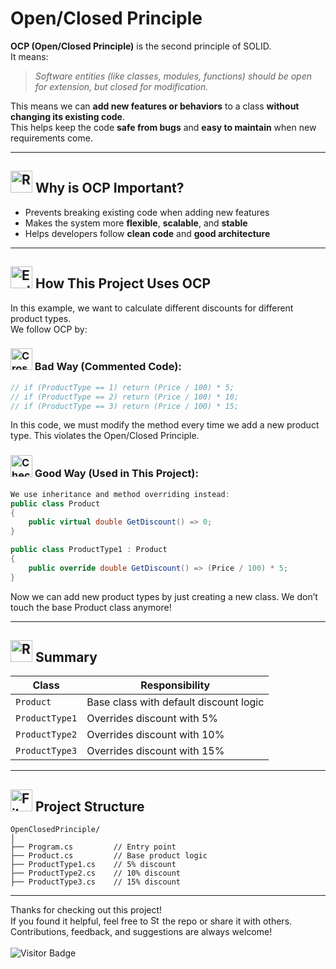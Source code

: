 # Open/Closed Principle

<!--## 📘 What is OCP? -->

**OCP (Open/Closed Principle)** is the second principle of SOLID.  
It means:
> *Software entities (like classes, modules, functions) should be open for extension, but closed for modification.*

This means we can **add new features or behaviors** to a class **without changing its existing code**.  
This helps keep the code **safe from bugs** and **easy to maintain** when new requirements come.

---

## <a href="https://www.linkedin.com/in/soheilsadeghii/"><img src="https://raw.githubusercontent.com/Tarikul-Islam-Anik/Telegram-Animated-Emojis/main/Travel%20and%20Places/Rocket.webp" alt="Rocket" width="35" height="35" /></a> Why is OCP Important?

- Prevents breaking existing code when adding new features
- Makes the system more **flexible**, **scalable**, and **stable**
- Helps developers follow **clean code** and **good architecture**

---

## <a href="https://www.linkedin.com/in/soheilsadeghii/"><img src="https://raw.githubusercontent.com/Tarikul-Islam-Anik/Telegram-Animated-Emojis/main/Symbols/Exclamation%20Question%20Mark.webp" alt="Exclamation Question Mark" width="35" height="35" /></a> How This Project Uses OCP

In this example, we want to calculate different discounts for different product types.  
We follow OCP by:

### <a href="https://www.linkedin.com/in/soheilsadeghii/"><img src="https://raw.githubusercontent.com/Tarikul-Islam-Anik/Telegram-Animated-Emojis/main/Symbols/Cross%20Mark.webp" alt="Cross Mark" width="35" height="35" /></a> Bad Way (Commented Code):
```csharp
// if (ProductType == 1) return (Price / 100) * 5;
// if (ProductType == 2) return (Price / 100) * 10;
// if (ProductType == 3) return (Price / 100) * 15;
```
In this code, we must modify the method every time we add a new product type.
This violates the Open/Closed Principle.

### <a href="https://www.linkedin.com/in/soheilsadeghii/"><img src="https://raw.githubusercontent.com/Tarikul-Islam-Anik/Telegram-Animated-Emojis/main/Symbols/Check%20Box%20With%20Check.webp" alt="Check Box With Check" width="35" height="35" /></a> Good Way (Used in This Project):
```csharp
We use inheritance and method overriding instead:
public class Product
{
    public virtual double GetDiscount() => 0;
}

public class ProductType1 : Product
{
    public override double GetDiscount() => (Price / 100) * 5;
}
```
Now we can add new product types by just creating a new class.
We don’t touch the base Product class anymore!

---

## <a href="https://www.linkedin.com/in/soheilsadeghii/"><img src="https://raw.githubusercontent.com/Tarikul-Islam-Anik/Telegram-Animated-Emojis/main/Travel%20and%20Places/Rocket.webp" alt="Rocket" width="35" height="35" /></a> Summary

| Class          | Responsibility                         |
| -------------- | -------------------------------------- |
| `Product`      | Base class with default discount logic |
| `ProductType1` | Overrides discount with 5%             |
| `ProductType2` | Overrides discount with 10%            |
| `ProductType3` | Overrides discount with 15%            |

---

## <a href="https://www.linkedin.com/in/soheilsadeghii/"><img src="https://raw.githubusercontent.com/Tarikul-Islam-Anik/Telegram-Animated-Emojis/main/Objects/File%20Folder.webp" alt="File Folder" width="35" height="35" /></a> Project Structure

```text
OpenClosedPrinciple/
│
├── Program.cs         // Entry point
├── Product.cs         // Base product logic
├── ProductType1.cs    // 5% discount
├── ProductType2.cs    // 10% discount
├── ProductType3.cs    // 15% discount
```
---
Thanks for checking out this project!  
If you found it helpful, feel free to <a href="https://www.linkedin.com/in/soheilsadeghii/"><img src="https://raw.githubusercontent.com/Tarikul-Islam-Anik/Telegram-Animated-Emojis/main/Animals%20and%20Nature/Star.webp" alt="Star" width="15" height="15" /></a> the repo or share it with others.  
Contributions, feedback, and suggestions are always welcome!
<br>
<br>
![Visitor Badge](https://visitor-badge.laobi.icu/badge?page_id=SoheilSadeghii.OpenClosedPrinciple)
